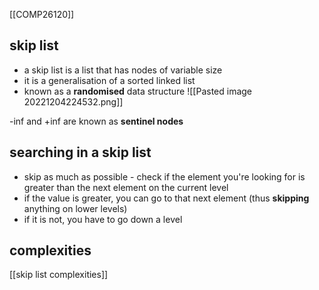 [[COMP26120]]


## skip list
- a skip list is a list that has nodes of variable size
- it is a generalisation of a sorted linked list
- known as a **randomised** data structure
![[Pasted image 20221204224532.png]]

-inf and +inf are known as **sentinel nodes**


## searching in a skip list
- skip as much as possible - check if the element you're looking for is greater than the next element on the current level
- if the value is greater, you can go to that next element (thus **skipping** anything on lower levels)
- if it is not, you have to go down a level

## complexities
[[skip list complexities]]

